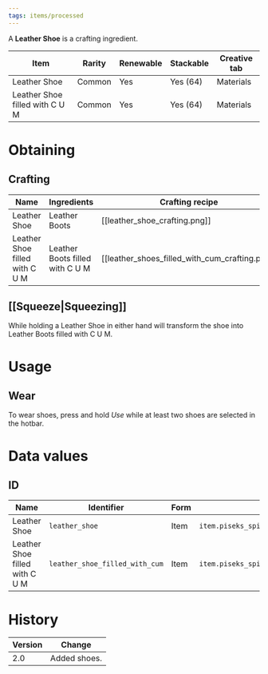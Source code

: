 ```yaml
---
tags: items/processed
---
```


A **Leather Shoe** is a crafting ingredient.

| Item                           | Rarity | Renewable | Stackable | Creative tab |
| ------------------------------ | ------ | --------- | --------- | ------------ |
| Leather Shoe                   | Common | Yes       | Yes (64)  | Materials    |
| Leather Shoe filled with C U M | Common | Yes       | Yes (64)  | Materials    |

# Obtaining
## Crafting

| Name                           | Ingredients                     | Crafting recipe                                |
| ------------------------------ | ------------------------------- | ---------------------------------------------- |
| Leather Shoe                   | Leather Boots                   | [[leather_shoe_crafting.png]]                  |
| Leather Shoe filled with C U M | Leather Boots filled with C U M | [[leather_shoes_filled_with_cum_crafting.png]] | 

## [[Squeeze|Squeezing]]

While holding a Leather Shoe in either hand will transform the shoe into Leather Boots filled with C U M.

# Usage
## Wear

To wear shoes, press and hold _Use_ while at least two shoes are selected in the hotbar.

# Data values
## ID

| Name                           | Identifier                     | Form | Translation key                                            |
| ------------------------------ | ------------------------------ | ---- | ---------------------------------------------------------- |
| Leather Shoe                   | `leather_shoe`                 | Item | `item.piseks_spidk_ii_tweaks.leather_shoe`                 |
| Leather Shoe filled with C U M | `leather_shoe_filled_with_cum` | Item | `item.piseks_spidk_ii_tweaks.leather_shoe_filled_with_cum` |

# History

| Version | Change       |
| ------- | ------------ |
| 2.0     | Added shoes. |